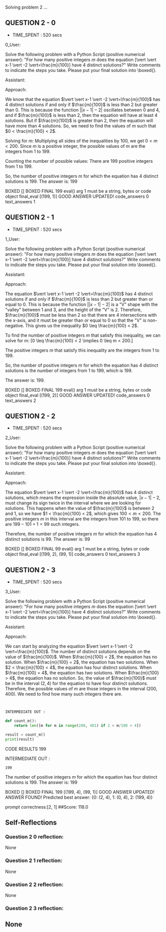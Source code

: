 Solving problem 2 ...



## QUESTION 2 - 0 
- TIME_SPENT : 520 secs

0_User:

Solve the following problem with a Python Script (positive numerical answer):
"For how many positive integers $m$ does the equation \[\vert \vert x-1 \vert -2 \vert=\frac{m}{100}\] have $4$ distinct solutions?"
Write comments to indicate the steps you take. Please put your final solution into \boxed{}.

Assistant:

Approach:


We know that the equation $\vert \vert x-1 \vert -2 \vert=\frac{m}{100}$ has 4 distinct solutions if and only if $\frac{m}{100}$ is less than 2 but greater than 0. This is because the function $\vert \vert x-1 \vert -2 \vert$ oscillates between 0 and 4, and if $\frac{m}{100}$ is less than 2, then the equation will have at least 4 solutions. But if $\frac{m}{100}$ is greater than 2, then the equation will have more than 4 solutions. So, we need to find the values of $m$ such that $0 < \frac{m}{100} < 2$.

Solving for $m$:
Multiplying all sides of the inequalities by 100, we get $0 < m < 200$. Since $m$ is a positive integer, the possible values of $m$ are the integers from 1 to 199.

Counting the number of possible values:
There are 199 positive integers from 1 to 199.

So, the number of positive integers $m$ for which the equation has 4 distinct solutions is 199.
The answer is: 199

BOXED []
BOXED FINAL 199
eval() arg 1 must be a string, bytes or code object final_eval
[(199, 1)]
GOOD ANSWER UPDATED!
code_answers 0 text_answers 1



## QUESTION 2 - 1 
- TIME_SPENT : 520 secs

1_User:

Solve the following problem with a Python Script (positive numerical answer):
"For how many positive integers $m$ does the equation \[\vert \vert x-1 \vert -2 \vert=\frac{m}{100}\] have $4$ distinct solutions?"
Write comments to indicate the steps you take. Please put your final solution into \boxed{}.

Assistant:

Approach:


The equation $\vert \vert x-1 \vert -2 \vert=\frac{m}{100}$ has 4 distinct solutions if and only if $\frac{m}{100}$ is less than 2 but greater than or equal to 0. This is because the function $\vert \vert x-1 \vert -2 \vert$ is a "V" shape with the "valley" between 1 and 3, and the height of the "V" is 2. Therefore, $\frac{m}{100}$ must be less than 2 so that there are 4 intersections with the x-axis, and it must be greater than or equal to 0 so that the "V" is non-negative. This gives us the inequality $0 \leq \frac{m}{100} < 2$.

To find the number of positive integers $m$ that satisfy this inequality, we can solve for $m$:
\[0 \leq \frac{m}{100} < 2 \implies 0 \leq m < 200.\]

The positive integers $m$ that satisfy this inequality are the integers from 1 to 199.

So, the number of positive integers $m$ for which the equation has 4 distinct solutions is the number of integers from 1 to 199, which is 199.

The answer is: 199.

BOXED []
BOXED FINAL 199
eval() arg 1 must be a string, bytes or code object final_eval
[(199, 2)]
GOOD ANSWER UPDATED!
code_answers 0 text_answers 2



## QUESTION 2 - 2 
- TIME_SPENT : 520 secs

2_User:

Solve the following problem with a Python Script (positive numerical answer):
"For how many positive integers $m$ does the equation \[\vert \vert x-1 \vert -2 \vert=\frac{m}{100}\] have $4$ distinct solutions?"
Write comments to indicate the steps you take. Please put your final solution into \boxed{}.

Assistant:

Approach:

 The equation $\vert \vert x-1 \vert -2 \vert=\frac{m}{100}$ has 4 distinct solutions,
which means the expression inside the absolute value, $\vert x-1 \vert -2$,
must change its sign twice in the interval where we are looking for solutions.
This happens when the value of $\frac{m}{100}$ is between 2 and 1,
so we have $1 < \frac{m}{100} < 2$, which gives $100 < m < 200$.
The positive integers $m$ in this interval are the integers from 101 to 199,
so there are $199 - 101 + 1 = 99$ such integers.

Therefore, the number of positive integers $m$ for which the equation has 4 distinct solutions is 99. The answer is: $99$

BOXED []
BOXED FINAL 99
eval() arg 1 must be a string, bytes or code object final_eval
[(199, 2), (99, 1)]
code_answers 0 text_answers 3



## QUESTION 2 - 3 
- TIME_SPENT : 520 secs

3_User:

Solve the following problem with a Python Script (positive numerical answer):
"For how many positive integers $m$ does the equation \[\vert \vert x-1 \vert -2 \vert=\frac{m}{100}\] have $4$ distinct solutions?"
Write comments to indicate the steps you take. Please put your final solution into \boxed{}.

Assistant:

Approach:


We can start by analyzing the equation $\vert \vert x-1 \vert -2 \vert=\frac{m}{100}$.
The number of distinct solutions depends on the value of $\frac{m}{100}$.
When $\frac{m}{100} < 2$, the equation has no solution.
When $\frac{m}{100} = 2$, the equation has two solutions.
When $2 < \frac{m}{100} < 4$, the equation has four distinct solutions.
When $\frac{m}{100} = 4$, the equation has two solutions.
When $\frac{m}{100} > 4$, the equation has no solution.
So, the value of $\frac{m}{100}$ must be in the interval $(2, 4)$ for the equation to have four distinct solutions.
Therefore, the possible values of $m$ are those integers in the interval $(200, 400)$.
We need to find how many such integers there are.

```python


INTERMEDIATE OUT :

def count_m():
    return len([m for m in range(200, 401) if 2 < m/100 < 4])

result = count_m()
print(result)
```

CODE RESULTS 199

INTERMEDIATE OUT :
```output
199
```
The number of positive integers $m$ for which the equation has four distinct solutions is $199$. The answer is: $199$

BOXED []
BOXED FINAL 199
[(199, 4), (99, 1)]
GOOD ANSWER UPDATED!
ANSWER FOUND!
Predicted best answer: {0: (2, 4), 1: (0, 4), 2: (199, 4)}

prompt correctness:[2, 1]
##Score: 118.0

## Self-Reflections

### Question 2 0 reflection:
None
### Question 2 1 reflection:
None
### Question 2 2 reflection:
None
### Question 2 3 reflection:
None
---
